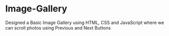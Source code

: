 # Image-Gallery
Designed a Basic Image Gallery using HTML, CSS and JavaScript where we can scroll photos using Previous and Next Buttons
